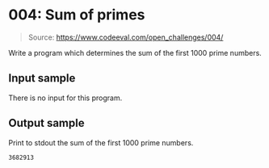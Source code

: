# 004: Sum of primes

> Source: https://www.codeeval.com/open_challenges/004/

Write a program which determines the sum of the first 1000 prime numbers.

## Input sample

There is no input for this program.

## Output sample

Print to stdout the sum of the first 1000 prime numbers.

```
3682913
```
